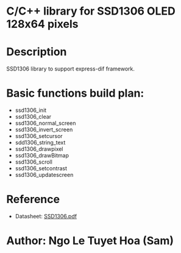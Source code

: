 # C/C++ library for SSD1306 OLED 128x64 pixels 

# Description
SSD1306 library to support express-dif framework.

# Basic functions build plan:
- ssd1306_init
- ssd1306_clear
- ssd1306_normal_screen
- ssd1306_invert_screen
- ssd1306_setcursor
- sdd1306_string_text
- ssd1306_drawpixel
- ssd1306_drawBitmap
- ssd1306_scroll
- ssd1306_setcontrast
- ssd1306_updatescreen

# Reference
  <ul> 
      <li>
        Datasheet: <a href = "https://cdn-shop.adafruit.com/datasheets/SSD1306.pdf">SSD1306.pdf </a>
      </li>
  </ul>
  
  # Author: Ngo Le Tuyet Hoa (Sam)
